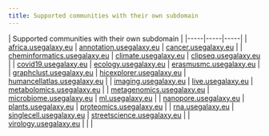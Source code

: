 ```yaml
---
title: Supported communities with their own subdomain
---
```



| Supported communities with their own subdomain |
|-----|-----|-----|
| [africa.usegalaxy.eu](https://africa.usegalaxy.eu) | [annotation.usegalaxy.eu](https://annotation.usegalaxy.eu) | [cancer.usegalaxy.eu](https://cancer.usegalaxy.eu) |
| [cheminformatics.usegalaxy.eu](https://cheminformatics.usegalaxy.eu) | [climate.usegalaxy.eu](https://climate.usegalaxy.eu) | [clipseq.usegalaxy.eu](https://clipseq.usegalaxy.eu) |
| [covid19.usegalaxy.eu](https://covid19.usegalaxy.eu) | [ecology.usegalaxy.eu](https://ecology.usegalaxy.eu) | [erasmusmc.usegalaxy.eu](https://erasmusmc.usegalaxy.eu) |
| [graphclust.usegalaxy.eu](https://graphclust.usegalaxy.eu) | [hicexplorer.usegalaxy.eu](https://hicexplorer.usegalaxy.eu) | [humancellatlas.usegalaxy.eu](https://humancellatlas.usegalaxy.eu) |
| [imaging.usegalaxy.eu](https://imaging.usegalaxy.eu) | [live.usegalaxy.eu](https://live.usegalaxy.eu) | [metabolomics.usegalaxy.eu](https://metabolomics.usegalaxy.eu) |
| [metagenomics.usegalaxy.eu](https://metagenomics.usegalaxy.eu) | [microbiome.usegalaxy.eu](https://microbiome.usegalaxy.eu) | [ml.usegalaxy.eu](https://ml.usegalaxy.eu) |
| [nanopore.usegalaxy.eu](https://nanopore.usegalaxy.eu) | [plants.usegalaxy.eu](https://plants.usegalaxy.eu) | [proteomics.usegalaxy.eu](https://proteomics.usegalaxy.eu) |
| [rna.usegalaxy.eu](https://rna.usegalaxy.eu) | [singlecell.usegalaxy.eu](https://singlecell.usegalaxy.eu) | [streetscience.usegalaxy.eu](https://streetscience.usegalaxy.eu) |
| [virology.usegalaxy.eu](https://virology.usegalaxy.eu) | | |

